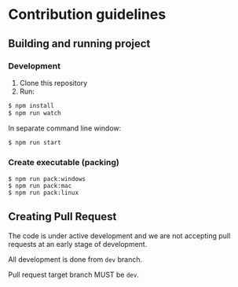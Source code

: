 # Contribution guidelines

## Building and running project

### Development

1. Clone this repository
2. Run:

```sh
$ npm install
$ npm run watch
```

In separate command line window:
```sh
$ npm run start
```

### Create executable (packing)

```
$ npm run pack:windows
$ npm run pack:mac
$ npm run pack:linux
```

## Creating Pull Request

The code is under active development and we are not accepting pull requests at an early stage of development.

All development is done from `dev` branch. 

Pull request target branch MUST be `dev`.
